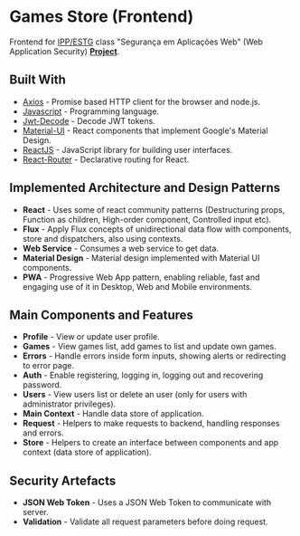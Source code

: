 # Games Store (Frontend)

Frontend for [IPP/ESTG](https://www.estg.ipp.pt/) class "Segurança em Aplicações Web" (Web Application Security) **[Project](https://github.com/ighour/games-store)**.

## Built With

* [Axios](https://github.com/axios/axios) - Promise based HTTP client for the browser and node.js.
* [Javascript](https://developer.mozilla.org/pt-PT/docs/Web/JavaScript) - Programming language.
* [Jwt-Decode](https://github.com/auth0/jwt-decode) - Decode JWT tokens.
* [Material-UI](https://material-ui.com/) - React components that implement Google's Material Design.
* [ReactJS](https://reactjs.org/) - JavaScript library for building user interfaces.
* [React-Router](https://github.com/ReactTraining/react-router) - Declarative routing for React.

## Implemented Architecture and Design Patterns

* **React** - Uses some of react community patterns (Destructuring props, Function as children, High-order component, Controlled input etc).
* **Flux** - Apply Flux concepts of unidirectional data flow with components, store and dispatchers, also using contexts.
* **Web Service** - Consumes a web service to get data.
* **Material Design** - Material design implemented with Material UI components.
* **PWA** - Progressive Web App pattern, enabling reliable, fast and engaging use of it in Desktop, Web and Mobile environments.

## Main Components and Features

* **Profile** - View or update user profile.
* **Games** - View games list, add games to list and update own games.
* **Errors** - Handle errors inside form inputs, showing alerts or redirecting to error page.
* **Auth** - Enable registering, logging in, logging out and recovering password.
* **Users** - View users list or delete an user (only for users with administrator privileges).
* **Main Context** - Handle data store of application.
* **Request** - Helpers to make requests to backend, handling responses and errors.
* **Store** - Helpers to create an interface between components and app context (data store of application).

## Security Artefacts

* **JSON Web Token** - Uses a JSON Web Token to communicate with server.
* **Validation** - Validate all request parameters before doing request.